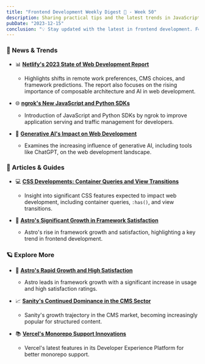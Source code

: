 ```yaml
---
title: "Frontend Development Weekly Digest 💮 - Week 50"
description: Sharing practical tips and the latest trends in JavaScript
pubDate: "2023-12-15"
conclusion: "💡 Stay updated with the latest in frontend development. Follow the links for more insights."
---
```


### 🌟 News & Trends

- 📊 **[Netlify's 2023 State of Web Development Report](https://www.netlify.com/blog/unveiling-the-state-of-web-development-and-predictions-for-2024-and-beyond/)**

  - Highlights shifts in remote work preferences, CMS choices, and framework predictions. The report also focuses on the rising importance of composable architecture and AI in web development.

- 🌐 **[ngrok's New JavaScript and Python SDKs](https://www.infoq.com/news/2023/12/ngrok-python-javascript-sdks/)**

  - Introduction of JavaScript and Python SDKs by ngrok to improve application serving and traffic management for developers.

- 🤖 **[Generative AI's Impact on Web Development](https://www.computerworld.com/article/3711722/internet-traffic-soars-in-2023-with-generative-ai-a-standout-trend-report.html)**
  - Examines the increasing influence of generative AI, including tools like ChatGPT, on the web development landscape.

### 📝 Articles & Guides

- 💻 **[CSS Developments: Container Queries and View Transitions](https://developer.chrome.com/blog/css-wrapped-2023?hl=en)**

  - Insight into significant CSS features expected to impact web development, including container queries, `:has()`, and view transitions.

- 🌟 **[Astro's Significant Growth in Framework Satisfaction](https://devclass.com/2023/12/14/where-next-for-jamstack-netlify-survey-avoids-the-word-highlights-rise-of-astro/)**
  - Astro's rise in framework growth and satisfaction, highlighting a key trend in frontend development.

### 🪐 Explore More

- 🚀 **[Astro's Rapid Growth and High Satisfaction](https://devclass.com/2023/12/14/where-next-for-jamstack-netlify-survey-avoids-the-word-highlights-rise-of-astro/)**

  - Astro leads in framework growth with a significant increase in usage and high satisfaction ratings.

- 📈 **[Sanity's Continued Dominance in the CMS Sector](https://www.sanity.io/)**

  - Sanity's growth trajectory in the CMS market, becoming increasingly popular for structured content.

- 📚 **[Vercel's Monorepo Support Innovations](https://thenewstack.io/vercel-adds-new-features-designed-to-support-monorepos/)**
  - Vercel's latest features in its Developer Experience Platform for better monorepo support.
